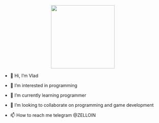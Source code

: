 <div id="header" align="center">
  <img src="https://i.gifer.com/7xxz.gif" width="200">
</div>

- 👋 Hi, I’m Vlad

- 👀 I’m interested in programming
  
- 🌱 I’m currently learning programmer
  
- 💞️ I’m looking to collaborate on programming and game development
  
- 📫 How to reach me telegram @ZELLOIN


